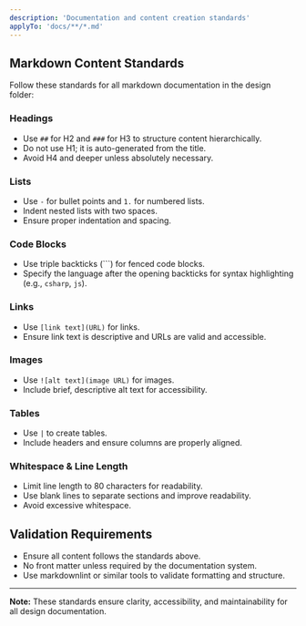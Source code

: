 ```yaml
---
description: 'Documentation and content creation standards'
applyTo: 'docs/**/*.md'
---
```


## Markdown Content Standards

Follow these standards for all markdown documentation in the design folder:

### Headings
- Use `##` for H2 and `###` for H3 to structure content hierarchically.
- Do not use H1; it is auto-generated from the title.
- Avoid H4 and deeper unless absolutely necessary.

### Lists
- Use `-` for bullet points and `1.` for numbered lists.
- Indent nested lists with two spaces.
- Ensure proper indentation and spacing.

### Code Blocks
- Use triple backticks (```) for fenced code blocks.
- Specify the language after the opening backticks for syntax highlighting (e.g., `csharp`, `js`).

### Links
- Use `[link text](URL)` for links.
- Ensure link text is descriptive and URLs are valid and accessible.

### Images
- Use `![alt text](image URL)` for images.
- Include brief, descriptive alt text for accessibility.

### Tables
- Use `|` to create tables.
- Include headers and ensure columns are properly aligned.

### Whitespace & Line Length
- Limit line length to 80 characters for readability.
- Use blank lines to separate sections and improve readability.
- Avoid excessive whitespace.

## Validation Requirements

- Ensure all content follows the standards above.
- No front matter unless required by the documentation system.
- Use markdownlint or similar tools to validate formatting and structure.

---

**Note:** These standards ensure clarity, accessibility, and maintainability for all design documentation.

